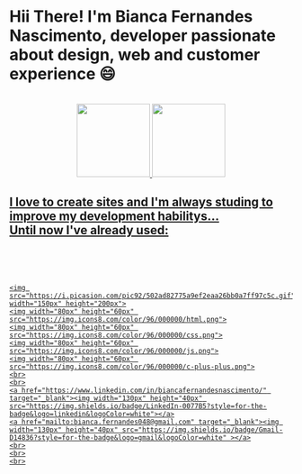 <h1>Hii There! I'm Bianca Fernandes Nascimento, developer passionate about design, web and customer experience 😄</h1>
<br>
 <div align="center">
  <a href="https://github.com/BFN100">
  <img height="130em" src="https://github-readme-stats.vercel.app/api?username=BFN100&show_icons=true&theme=dracula&include_all_commits=true&count_private=true">
  <img height="130em" src="https://github-readme-stats.vercel.app/api/top-langs/?username=BFN100&layout=compact&langs_count=7&theme=dracula">
</div>
  
 ##
  
<div>
  <h2>I love to create sites and I'm always studing to improve my development habilitys... <br> Until now I've  already used:</h2>
  <br>
<div style="display: inline_block">
    <br>
    <br>
    
 <!-- https://picasion.com/ -->
    <img src="https://i.picasion.com/pic92/502ad82775a9ef2eaa26bb0a7ff97c5c.gif" width="150px" height="200px">
    <img width="80px" height="60px" src="https://img.icons8.com/color/96/000000/html.png">
    <img width="80px" height="60px" src="https://img.icons8.com/color/96/000000/css.png">
    <img width="80px" height="60px" src="https://img.icons8.com/color/96/000000/js.png">
    <img width="80px" height="60px" src="https://img.icons8.com/color/96/000000/c-plus-plus.png">
    <br>
    <br>
    <a href="https://www.linkedin.com/in/biancafernandesnascimento/" target="_blank"><img width="130px" height="40px" src="https://img.shields.io/badge/LinkedIn-0077B5?style=for-the-badge&logo=linkedin&logoColor=white"></a>
    <a href="mailto:bianca.fernandes048@gmail.com" target="_blank"><img width="130px" height="40px" src="https://img.shields.io/badge/Gmail-D14836?style=for-the-badge&logo=gmail&logoColor=white" ></a>
    <br>
    <br>
    <br>
 </div>
  
  ##
  
